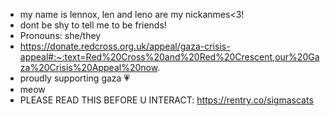 - my name is lennox, len and leno are my nickanmes<3!
- dont be shy to tell me to be friends!
-  Pronouns: she/they
-  https://donate.redcross.org.uk/appeal/gaza-crisis-appeal#:~:text=Red%20Cross%20and%20Red%20Crescent,our%20Gaza%20Crisis%20Appeal%20now.
  - proudly supporting gaza 💗
  - meow
  - PLEASE READ THIS BEFORE U INTERACT: https://rentry.co/sigmascats


